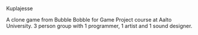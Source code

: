 Kuplajesse

A clone game from Bubble Bobble for Game Project course at Aalto University.
3 person group with 1 programmer, 1 artist and 1 sound designer.
